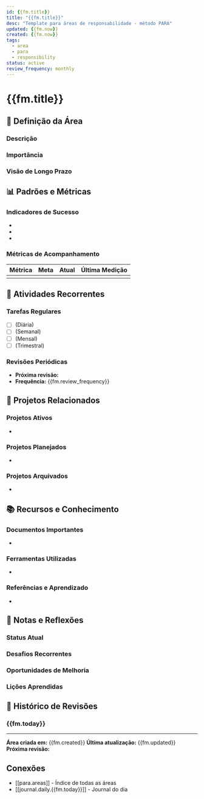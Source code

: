```yaml
---
id: {{fm.title}}
title: "{{fm.title}}"
desc: "Template para áreas de responsabilidade - método PARA"
updated: {{fm.now}}
created: {{fm.now}}
tags:
  - area
  - para
  - responsibility
status: active
review_frequency: monthly
---
```


# {{fm.title}}

## 🎯 Definição da Área

### Descrição
<!-- O que é esta área de responsabilidade? -->

### Importância
<!-- Por que esta área é importante na sua vida/trabalho? -->

### Visão de Longo Prazo
<!-- Como você vê esta área no futuro? Qual o estado ideal? -->

## 📊 Padrões e Métricas

### Indicadores de Sucesso
- 
- 
- 

### Métricas de Acompanhamento
| Métrica | Meta | Atual | Última Medição |
|---------|------|-------|----------------|
|         |      |       |                |

## 🔄 Atividades Recorrentes

### Tarefas Regulares
- [ ] (Diária) 
- [ ] (Semanal) 
- [ ] (Mensal) 
- [ ] (Trimestral) 

### Revisões Periódicas
- **Próxima revisão:** 
- **Frequência:** {{fm.review_frequency}}

## 📁 Projetos Relacionados

### Projetos Ativos
- 

### Projetos Planejados
- 

### Projetos Arquivados
- 

## 📚 Recursos e Conhecimento

### Documentos Importantes
- 

### Ferramentas Utilizadas
- 

### Referências e Aprendizado
- 

## 📝 Notas e Reflexões

### Status Atual
<!-- Como está esta área no momento? -->

### Desafios Recorrentes
<!-- Quais são os principais desafios desta área? -->

### Oportunidades de Melhoria
<!-- O que poderia ser melhorado? -->

### Lições Aprendidas
<!-- Principais insights e aprendizados -->

## 📅 Histórico de Revisões

### {{fm.today}}
<!-- Primeira revisão -->

---

**Área criada em:** {{fm.created}}
**Última atualização:** {{fm.updated}}
**Próxima revisão:** 

## Conexões
<!-- Links para outras notas relacionadas -->
- [[para.areas]] - Índice de todas as áreas
- [[journal.daily.{{fm.today}}]] - Journal do dia
